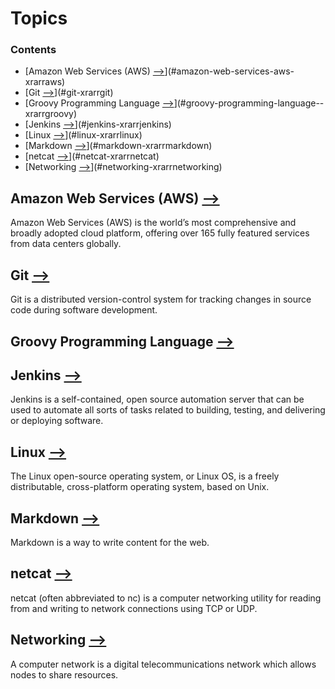 # Topics
<!--TOC_START-->
### Contents
- [Amazon Web Services (AWS) [&xrarr;](./aws)](#amazon-web-services-aws-xrarraws)
- [Git [&xrarr;](./git)](#git-xrarrgit)
- [Groovy Programming Language  [&xrarr;](./groovy)](#groovy-programming-language--xrarrgroovy)
- [Jenkins [&xrarr;](./jenkins)](#jenkins-xrarrjenkins)
- [Linux [&xrarr;](./linux)](#linux-xrarrlinux)
- [Markdown [&xrarr;](./markdown)](#markdown-xrarrmarkdown)
- [netcat [&xrarr;](./netcat)](#netcat-xrarrnetcat)
- [Networking [&xrarr;](./networking)](#networking-xrarrnetworking)

<!--TOC_END-->
## Amazon Web Services (AWS) [&xrarr;](./aws)
Amazon Web Services (AWS) is the world’s most comprehensive and broadly adopted cloud platform, offering over 165 fully featured services from data centers globally.
## Git [&xrarr;](./git)
Git is a distributed version-control system for tracking changes in source code during software development.
## Groovy Programming Language  [&xrarr;](./groovy)

## Jenkins [&xrarr;](./jenkins)
Jenkins is a self-contained, open source automation server that can be used to automate all sorts of tasks related to building, testing, and delivering or deploying software.
## Linux [&xrarr;](./linux)
The Linux open-source operating system, or Linux OS, is a freely distributable, cross-platform operating system, based on Unix.
## Markdown [&xrarr;](./markdown)
Markdown is a way to write content for the web.
## netcat [&xrarr;](./netcat)
netcat (often abbreviated to nc) is a computer networking utility for reading from and writing to network connections using TCP or UDP.
## Networking [&xrarr;](./networking)
A computer network is a digital telecommunications network which allows nodes to share resources.
